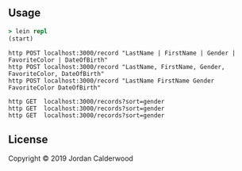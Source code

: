## Usage

```clj
> lein repl
(start)
```

```
http POST localhost:3000/record "LastName | FirstName | Gender | FavoriteColor | DateOfBirth"
http POST localhost:3000/record "LastName, FirstName, Gender, FavoriteColor, DateOfBirth"
http POST localhost:3000/record "LastName FirstName Gender FavoriteColor DateOfBirth"

http GET  localhost:3000/records?sort=gender
http GET  localhost:3000/records?sort=gender
http GET  localhost:3000/records?sort=gender
```

## License

Copyright © 2019 Jordan Calderwood
